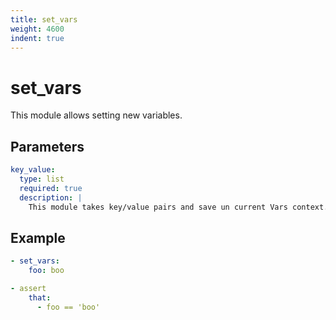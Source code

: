 ```yaml
---
title: set_vars
weight: 4600
indent: true
---
```

# set_vars

This module allows setting new variables.

## Parameters

```yaml
key_value:
  type: list
  required: true
  description: |
    This module takes key/value pairs and save un current Vars context.
```

## Example

```yaml
- set_vars:
    foo: boo

- assert
    that:
      - foo == 'boo'
```